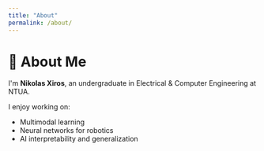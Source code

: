 ```yaml
---
title: "About"
permalink: /about/
---
```


# 📘 About Me

I'm **Nikolas Xiros**, an undergraduate in Electrical & Computer Engineering at NTUA.

I enjoy working on:

- Multimodal learning
- Neural networks for robotics
- AI interpretability and generalization
